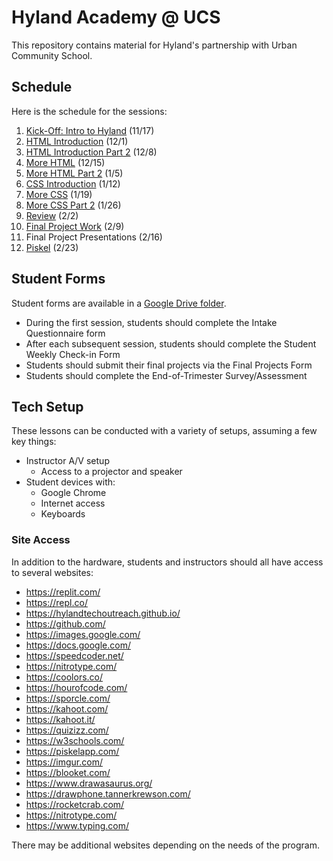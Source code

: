 # Hyland Academy @ UCS
This repository contains material for Hyland's partnership with Urban Community School.

## Schedule
Here is the schedule for the sessions:

1. [Kick-Off: Intro to Hyland](IntroHyland/) (11/17)
1. [HTML Introduction](HtmlIntro/) (12/1)
1. [HTML Introduction Part 2](HtmlIntro2/) (12/8)
1. [More HTML](MoreHtml/) (12/15)
1. [More HTML Part 2](MoreHtml2/) (1/5)
1. [CSS Introduction](CssIntro/) (1/12)
1. [More CSS](MoreCss/) (1/19)
1. [More CSS Part 2](MoreCss2/) (1/26)
1. [Review](Extras/ReviewActivities/) (2/2)
1. [Final Project Work](FinalProject/) (2/9)
1. Final Project Presentations (2/16)
1. [Piskel](Piskel/) (2/23)

## Student Forms
Student forms are available in a [Google Drive folder](https://drive.google.com/drive/folders/1r1zP91VdcZ5yHcCay0UFXokxaWZRGBO_?ths=true).

- During the first session, students should complete the Intake Questionnaire form
- After each subsequent session, students should complete the Student Weekly Check-in Form
- Students should submit their final projects via the Final Projects Form
- Students should complete the End-of-Trimester Survey/Assessment

## Tech Setup
These lessons can be conducted with a variety of setups, assuming a few key things:

- Instructor A/V setup
  - Access to a projector and speaker
- Student devices with:
  - Google Chrome
  - Internet access
  - Keyboards

### Site Access
In addition to the hardware, students and instructors should all have access to several websites:

- https://replit.com/
- https://repl.co/
- https://hylandtechoutreach.github.io/
- https://github.com/
- https://images.google.com/
- https://docs.google.com/
- https://speedcoder.net/
- https://nitrotype.com/
- https://coolors.co/
- https://hourofcode.com/
- https://sporcle.com/
- https://kahoot.com/
- https://kahoot.it/
- https://quizizz.com/
- https://w3schools.com/
- https://piskelapp.com/
- https://imgur.com/
- https://blooket.com/
- https://www.drawasaurus.org/
- https://drawphone.tannerkrewson.com/
- https://rocketcrab.com/
- https://nitrotype.com/
- https://www.typing.com/

There may be additional websites depending on the needs of the program.

